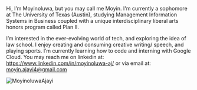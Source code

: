 Hi, I’m Moyinoluwa, but you may call me Moyin. 
I'm currently a sophomore at The University of Texas (Austin), 
studying Management Information Systems in Business
coupled with a unique interdisciplinary liberal arts honors program called Plan II.

I’m interested in the ever-evolving world of tech, and exploring the idea of law school. 
I enjoy creating and consuming creative writing/ speech, and playing sports.
I’m currently learning how to code and interning with Google Cloud.
You may reach me on linkedin at: https://www.linkedin.com/in/moyinoluwa-aj/
or via email at: moyin.ajayi4@gmail.com 
<!---
moyin-a/moyin-a is a ✨ special ✨ repository because its `README.md` (this file) appears on your GitHub profile.
You can click the Preview link to take a look at your changes.
--->
![MoyinoluwaAjayi](https://github.com/user-attachments/assets/e93a58ec-bf3c-439d-9919-699e8c7ea80a)

